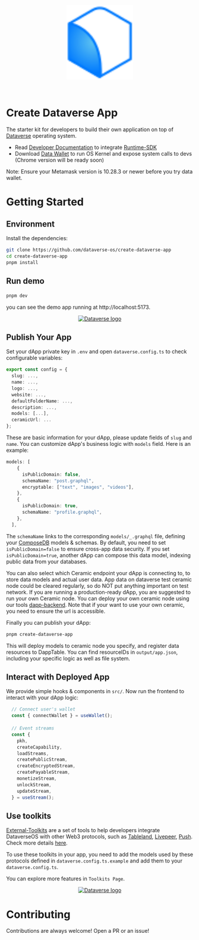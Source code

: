 <br/>
<p align="center">
<a href=" " target="_blank">
<img src="./logo.svg" width="180" alt="Dataverse logo">
</a >
</p >
<br/>

# Create Dataverse App

The starter kit for developers to build their own application on top of [Dataverse](https://dataverse-os.com) operating system.

- Read [Developer Documentation](https://gitbook.dataverse-os.com/) to integrate [Runtime-SDK](https://github.com/dataverse-os/runtime-connector)
- Download [Data Wallet](https://chrome.google.com/webstore/detail/dataverse/kcigpjcafekokoclamfendmaapcljead) to run OS Kernel and expose system calls to devs (Chrome version will be ready soon)

Note: Ensure your Metamask version is 10.28.3 or newer before you try data wallet.

# Getting Started

## Environment

Install the dependencies:

```bash
git clone https://github.com/dataverse-os/create-dataverse-app
cd create-dataverse-app
pnpm install
```

## Run demo
  
  ```bash
  pnpm dev
  ```
you can see the demo app running at http://localhost:5173.
<p align="center">
<a href=" " target="_blank">
<img src="https://s2.loli.net/2023/06/21/yYHCeZXA82PzJiV.png" width="300" alt="Dataverse logo">
</a >
</p >

## Publish Your App

Set your dApp private key in `.env` and open `dataverse.config.ts` to check configurable variables:

```typescript
export const config = {
  slug: ...,
  name: ...,
  logo: ...,
  website: ...,
  defaultFolderName: ...,
  description: ...,
  models: [...],
  ceramicUrl: ...
};
```

These are basic information for your dApp, please update fields of `slug` and `name`. You can customize dApp's business logic with `models` field. Here is an example: 

```typescript
models: [
    {
      isPublicDomain: false,
      schemaName: "post.graphql",
      encryptable: ["text", "images", "videos"],
    },
    {
      isPublicDomain: true,
      schemaName: "profile.graphql",
    },
  ],
```

The `schemaName` links to the corresponding `models/_.graphql` file, defining your [ComposeDB](https://composedb.js.org/docs/0.4.x/guides/data-modeling/schemas) models & schemas. By default, you need to set `isPublicDomain=false` to ensure cross-app data security. If you set `isPublicDomain=true`, another dApp can compose this data model, indexing public data from your databases. 

You can also select which Ceramic endpoint your dApp is connecting to, to store data models and actual user data. App data on dataverse test ceramic node could be cleared regularly, so do NOT put anything important on test network. If you are running a production-ready dApp, you are suggested to run your own Ceramic node. You can deploy your own ceramic node using our tools [dapp-backend](https://github.com/dataverse-os/dapp-backend). Note that if your want to use your own ceramic, you need to ensure the url is accessible.

Finally you can publish your dApp: 

```bash
pnpm create-dataverse-app
```
This will deploy models to ceramic node you specify, and register data resources to DappTable. You can find resourceIDs in `output/app.json`, including your specific logic as well as file system. 

## Interact with Deployed App

We provide simple hooks & components in `src/`. Now run the frontend to interact with your dApp logic: 

```typescript
  // Connect user's wallet
  const { connectWallet } = useWallet();

  // Event streams
  const {
    pkh,
    createCapability,
    loadStreams,
    createPublicStream,
    createEncryptedStream,
    createPayableStream,
    monetizeStream,
    unlockStream,
    updateStream,
  } = useStream();
```
## Use toolkits
[External-Toolkits](https://github.com/dataverse-os/external-toolkits) are a set of tools to help developers integrate DataverseOS with other Web3 protocols, such as [Tableland](https://tableland.xyz/), [Livepeer](https://livepeer.org/), [Push](https://staging.push.org/). Check more details [here](https://github.com/dataverse-os/external-toolkits).

To use these toolkits in your app, you need to add the models used by these protocols defined in `dataverse.config.ts.example` and add them to your
`dataverse.config.ts`.

You can explore more features in `Toolkits Page`.

<p align="center">
<a href=" " target="_blank">
<img src="https://s2.loli.net/2023/06/19/CveOImi4LswYX6D.png" width="300" alt="Dataverse logo">
</a >
</p >

# Contributing

Contributions are always welcome! Open a PR or an issue!